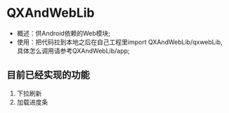 # QXAndWebLib
- 概述：供Android依赖的Web模块;
- 使用：把代码拉到本地之后在自己工程里import QXAndWebLib/qxwebLib, 具体怎么调用请参考QXAndWebLib/app;
## 目前已经实现的功能
1. 下拉刷新
2. 加载进度条
